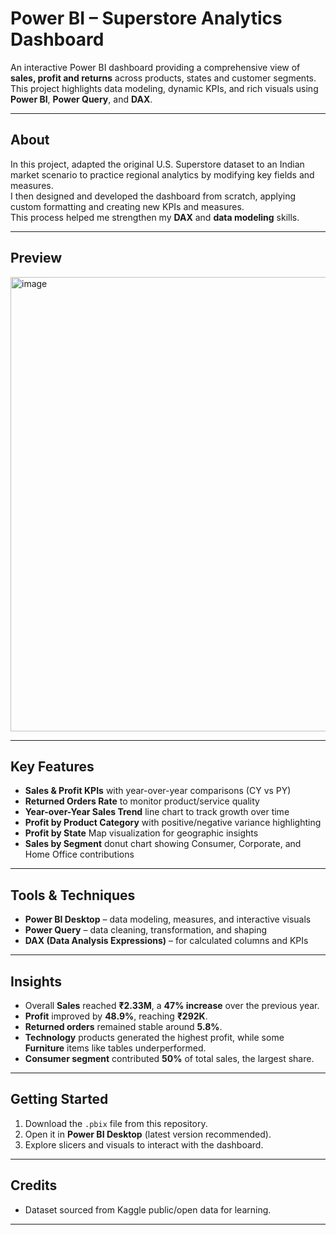 # Power BI – Superstore Analytics Dashboard

An interactive Power BI dashboard providing a comprehensive view of **sales, profit and returns** across products, states and customer segments.  
This project highlights data modeling, dynamic KPIs, and rich visuals using **Power BI**, **Power Query**, and **DAX**.

---

## About

In this project, adapted the original U.S. Superstore dataset to an Indian market scenario to practice regional analytics by modifying key fields and measures.  
I then designed and developed the dashboard from scratch, applying custom formatting and creating new KPIs and measures.  
This process helped me strengthen my **DAX** and **data modeling** skills.

---

## Preview
<img width="1299" height="727" alt="image" src="https://github.com/user-attachments/assets/9b671cac-f2dd-452d-988f-9652963c8dd5" />


 
---

## Key Features
- **Sales & Profit KPIs** with year-over-year comparisons (CY vs PY)  
- **Returned Orders Rate** to monitor product/service quality  
- **Year-over-Year Sales Trend** line chart to track growth over time  
- **Profit by Product Category** with positive/negative variance highlighting  
- **Profit by State** Map visualization for geographic insights  
- **Sales by Segment** donut chart showing Consumer, Corporate, and Home Office contributions  

---

## Tools & Techniques
- **Power BI Desktop** – data modeling, measures, and interactive visuals  
- **Power Query** – data cleaning, transformation, and shaping  
- **DAX (Data Analysis Expressions)** – for calculated columns and KPIs  

---

## Insights
- Overall **Sales** reached **₹2.33M**, a **47% increase** over the previous year.  
- **Profit** improved by **48.9%**, reaching **₹292K**.  
- **Returned orders** remained stable around **5.8%**.  
- **Technology** products generated the highest profit, while some **Furniture** items like tables underperformed.  
- **Consumer segment** contributed **50%** of total sales, the largest share.

---

## Getting Started
1. Download the `.pbix` file from this repository.  
2. Open it in **Power BI Desktop** (latest version recommended).  
3. Explore slicers and visuals to interact with the dashboard.

---

## Credits
- Dataset sourced from Kaggle public/open data for learning.

---
